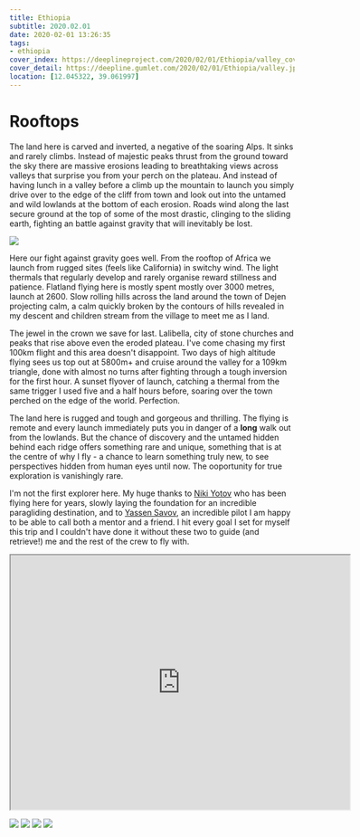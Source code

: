 ```yaml
---
title: Ethiopia
subtitle: 2020.02.01
date: 2020-02-01 13:26:35
tags:
- ethiopia
cover_index: https://deeplineproject.com/2020/02/01/Ethiopia/valley_cover.jpg
cover_detail: https://deepline.gumlet.com/2020/02/01/Ethiopia/valley.jpg
location: [12.045322, 39.061997]
---
```

# Rooftops
The land here is carved and inverted, a negative of the soaring Alps. It sinks and rarely climbs. Instead of majestic peaks thrust from the ground toward the sky there are massive erosions leading to breathtaking views across valleys that surprise you from your perch on the plateau. And instead of having lunch in a valley before a climb up the mountain to launch you simply drive over to the edge of the cliff from town and look out into the untamed and wild lowlands at the bottom of each erosion. Roads wind along the last secure ground at the top of some of the most drastic, clinging to the sliding earth, fighting an battle against gravity that will inevitably be lost.

![](https://deeplineproject.com/2020/02/01/Ethiopia/highup.jpg?format=auto&width=2000)

Here our fight against gravity goes well. From the rooftop of Africa we launch from rugged sites (feels like California) in switchy wind. The light thermals that regularly develop and rarely organise reward stillness and patience. Flatland flying here is mostly spent mostly over 3000 metres, launch at 2600. Slow rolling hills across the land around the town of Dejen projecting calm, a calm quickly broken by the contours of hills revealed in my descent and children stream from the village to meet me as I land.

The jewel in the crown we save for last. Lalibella, city of stone churches and peaks that rise above even the eroded plateau. I've come chasing my first 100km flight and this area doesn't disappoint. Two days of high altitude flying sees us top out at 5800m+ and cruise around the valley for a 109km triangle, done with almost no turns after fighting through a tough inversion for the first hour. A sunset flyover of launch, catching a thermal from the same trigger I used five and a half hours before, soaring over the town perched on the edge of the world. Perfection.

The land here is rugged and tough and gorgeous and thrilling. The flying is remote and every launch immediately puts you in danger of a **long** walk out from the lowlands. But the chance of discovery and the untamed hidden behind each ridge offers something rare and unique, something that is at the centre of why I fly - a chance to learn something truly new, to see perspectives hidden from human eyes until now. The ooportunity for true exploration is vanishingly rare.

I'm not the first explorer here. My huge thanks to [Niki Yotov](https://www.skynomad.com/) who has been flying here for years, slowly laying the foundation for an incredible paragliding destination, and to [Yassen Savov](https://www.instagram.com/yassen_savov/), an incredible pilot I am happy to be able to call both a mentor and a friend. I hit every goal I set for myself this trip and I couldn't have done it without these two to guide (and retrieve!) me and the rest of the crew to fly with.

<center><iframe src="https://ayvri.com/embed/g0jgg3yejo/ck8a3dqh90001246c8a4g381e" allowfullscreen height="450" width="600"></iframe>
</center>

![](https://deeplineproject.com/2020/02/01/Ethiopia/swift.jpg?format=auto&width=2000)
![](https://deeplineproject.com/2020/02/01/Ethiopia/castle2.jpg?format=auto&width=2000)
![](https://deeplineproject.com/2020/02/01/Ethiopia/goat.jpg?format=auto&width=2000)
![](https://deeplineproject.com/2020/02/01/Ethiopia/valley.jpg?format=auto&width=2000)
